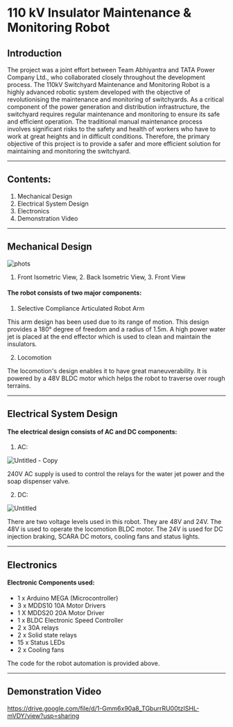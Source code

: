 
# 110 kV Insulator Maintenance & Monitoring Robot

## Introduction

The project was a joint effort between Team Abhiyantra and TATA Power Company
Ltd., who collaborated closely throughout the development process. The 110kV
Switchyard Maintenance and Monitoring Robot is a highly advanced robotic system
developed with the objective of revolutionising the maintenance and monitoring of
switchyards. As a critical component of the power generation and distribution
infrastructure, the switchyard requires regular maintenance and monitoring to ensure
its safe and efficient operation. The traditional manual maintenance process involves
significant risks to the safety and health of workers who have to work at great heights
and in difficult conditions. Therefore, the primary objective of this project is to provide
a safer and more efficient solution for maintaining and monitoring the switchyard.

---

## Contents:

1. Mechanical Design
2. Electrical System Design
3. Electronics
4. Demonstration Video

---

## Mechanical Design

![phots](https://github.com/RonishNadar/110-kV-Insulator-Maintenance-Robot/assets/137984084/e5e90c78-a67d-400c-a00d-8157c0a972ab)

1. Front Isometric View, 2. Back Isometric View, 3. Front View


#### The robot consists of two major components:

1. Selective Compliance Articulated Robot Arm

This arm design has been used due to its range of motion. This design provides a 180° degree of freedom and a radius of 1.5m. A high power water jet is placed at the end effector which is used to clean and maintain the insulators.

2. Locomotion

The locomotion's design enables it to have great maneuverability. It is powered by a 48V BLDC motor which helps the robot to traverse over rough terrains.

---

## Electrical System Design

#### The electrical design consists of AC and DC components:

1. AC:

![Untitled - Copy](https://github.com/RonishNadar/110-kV-Insulator-Maintenance-Robot/assets/137984084/7bf584fd-3da9-4cfe-b236-6f2873e45afa)

240V AC supply is used to control the relays for the water jet power and the soap dispenser valve.

2. DC:

![Untitled](https://github.com/RonishNadar/110-kV-Insulator-Maintenance-Robot/assets/137984084/fddd6745-b64f-402f-8e61-32983aabd239)

There are two voltage levels used in this robot. They are 48V and 24V. The 48V is used to operate the locomotion BLDC motor. The 24V is used for DC injection braking, SCARA DC motors, cooling fans and status lights.

---

## Electronics
#### Electronic Components used:
- 1 x Arduino MEGA (Microcontroller)
- 3 x MDDS10 10A Motor Drivers
- 1 X MDDS20 20A Motor Driver
- 1 x BLDC Electronic Speed Controller
- 2 x 30A relays
- 2 x Solid state relays
- 15 x Status LEDs
- 2 x Cooling fans
  
The code for the robot automation is provided above.

---

## Demonstration Video

https://drive.google.com/file/d/1-Gmm6x90a8_TGburrRU00tzISHL-mVDY/view?usp=sharing
